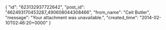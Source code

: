  {
   "id": "623132937722642",
   "post_id": "462493170453287_490608044308466",
   "from_name": "Ceit Butler",
   "message": "Your attachment was unavailable.",
   "created_time": "2014-02-10T02:46:20+0000"
 }
